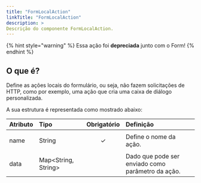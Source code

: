 ```yaml
---
title: "FormLocalAction"
linkTitle: "FormLocalAction"
description: >
Descrição do componente FormLocalAction.
---
```


{% hint style="warning" %}
Essa ação foi **depreciada** junto com o Form!
{% endhint %}

## O que é? 

Define as ações locais do formulário, ou seja, não fazem solicitações de HTTP, como por exemplo, uma ação que cria uma caixa de diálogo personalizada.

A sua estrutura é representada como mostrado abaixo: 

<table>
  <thead>
    <tr>
      <th style="text-align:left">Atributo</th>
      <th style="text-align:left">Tipo</th>
      <th style="text-align:center">Obrigat&#xF3;rio</th>
      <th style="text-align:left">Defini&#xE7;&#xE3;o</th>
    </tr>
  </thead>
  <tbody>
    <tr>
      <td style="text-align:left">
        <p></p>
        <p>name</p>
      </td>
      <td style="text-align:left">String</td>
      <td style="text-align:center">&#x2713;</td>
      <td style="text-align:left">Define o nome da a&#xE7;&#xE3;o.</td>
    </tr>
    <tr>
      <td style="text-align:left">data</td>
      <td style="text-align:left">Map&lt;String, String&gt;</td>
      <td style="text-align:center"></td>
      <td style="text-align:left">Dado que pode ser enviado como par&#xE2;metro da a&#xE7;&#xE3;o.</td>
    </tr>
  </tbody>
</table>

